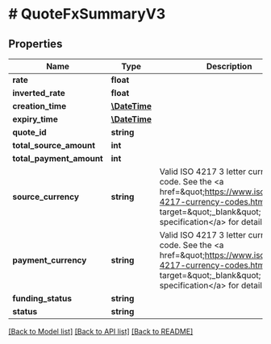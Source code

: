 # # QuoteFxSummaryV3

## Properties

Name | Type | Description | Notes
------------ | ------------- | ------------- | -------------
**rate** | **float** |  |
**inverted_rate** | **float** |  | [optional]
**creation_time** | [**\DateTime**](\DateTime.md) |  |
**expiry_time** | [**\DateTime**](\DateTime.md) |  | [optional]
**quote_id** | **string** |  |
**total_source_amount** | **int** |  |
**total_payment_amount** | **int** |  |
**source_currency** | **string** | Valid ISO 4217 3 letter currency code. See the &lt;a href&#x3D;\&quot;https://www.iso.org/iso-4217-currency-codes.html\&quot; target&#x3D;\&quot;_blank\&quot; a&gt;ISO specification&lt;/a&gt; for details. |
**payment_currency** | **string** | Valid ISO 4217 3 letter currency code. See the &lt;a href&#x3D;\&quot;https://www.iso.org/iso-4217-currency-codes.html\&quot; target&#x3D;\&quot;_blank\&quot; a&gt;ISO specification&lt;/a&gt; for details. |
**funding_status** | **string** |  |
**status** | **string** |  |

[[Back to Model list]](../../README.md#models) [[Back to API list]](../../README.md#endpoints) [[Back to README]](../../README.md)
